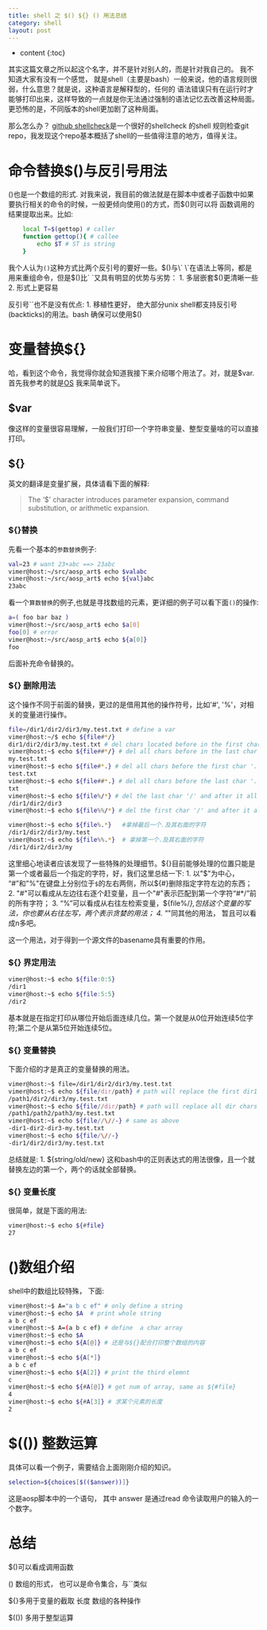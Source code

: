 ```yaml
---
title: shell 之 $() ${} () 用法总结
category: shell
layout: post
---
```

* content
{:toc}

其实这篇文章之所以起这个名字，并不是针对别人的，而是针对我自己的。 我不知道大家有没有一个感觉，
就是shell（主要是bash）一般来说，他的语言规则很弱，什么意思？就是说，这种语言是解释型的，任何的
语法错误只有在运行时才能够打印出来，这样导致的一点就是你无法通过强制的语法记忆去改善这种局面。
更恐怖的是，不同版本的shell更加剧了这种局面。

那么怎么办？ [github shellcheck](https://github.com/koalaman/shellcheck/)是一个很好的shellcheck
的shell 规则检查git repo，我发现这个repo基本概括了shell的一些值得注意的地方，值得关注。

# 命令替换$()与反引号用法
()也是一个数组的形式.
对我来说，我目前的做法就是在脚本中或者子函数中如果要执行相关的命令的时候，一般更倾向使用()的方式，而$()则可以将
函数调用的结果提取出来。比如:
```bash
    local T=$(gettop) # caller
    function gettop(){ # callee
        echo $T # ST is string
    }
```
我个人认为`()`这种方式比两个反引号的要好一些。$()与\` \`在语法上等同，都是用来重组命令，但是$()比\` \`又具有明显的优势与劣势：
    1. 多层嵌套$()更清晰一些
    2. 形式上更容易

反引号\`\`也不是没有优点:
    1. 移植性更好， 绝大部分unix shell都支持反引号(backticks)的用法。bash 确保可以使用$()

# 变量替换${}
哈，看到这个命令，我觉得你就会知道我接下来介绍哪个用法了。对，就是$var.首先我参考的就是[OS](https://stackoverflow.com/questions/19513174/whats-the-difference-between-varname-and-varname-in-a-shell-scripts)
我来简单说下。

## $var
像这样的变量很容易理解，一般我们打印一个字符串变量、整型变量啥的可以直接打印。
 
## ${}
英文的翻译是变量扩展，具体请看下面的解释:

> The ‘$’ character introduces parameter expansion, command substitution, or arithmetic expansion.

### ${}替换
先看一个基本的`参数替换`例子:

```bash
val=23 # want 23+abc ==> 23abc
vimer@host:~/src/aosp_art$ echo $valabc
vimer@host:~/src/aosp_art$ echo ${val}abc 
23abc
```

看一个`算数替换`的例子,也就是寻找数组的元素，更详细的例子可以看下面`()`的操作:

```bash
a=( foo bar baz )
vimer@host:~/src/aosp_art$ echo $a[0]
foo[0] # error 
vimer@host:~/src/aosp_art$ echo ${a[0]}
foo
```

后面补充命令替换的。

### ${} 删除用法
这个操作不同于前面的替换，更过的是借用其他的操作符号，比如'#', '%'，对相关的变量进行操作。

```bash
file=/dir1/dir2/dir3/my.test.txt # define a var
vimer@host:~/$ echo ${file#*/}
dir1/dir2/dir3/my.test.txt # del chars located before in the first char '/'
vimer@host:~$ echo ${file##*/} # del all chars before in the last char '/'
my.test.txt
vimer@host:~$ echo ${file#*.} # del all chars before the first char '.'
test.txt
vimer@host:~$ echo ${file##*.} # del all chars before the last char '.'
txt
vimer@host:~$ echo ${file%/*} # del the last char '/' and after it all chars
/dir1/dir2/dir3
vimer@host:~$ echo ${file%%/*} # del the first char '/' and after it all chars, so it is null

vimer@host:~$ echo ${file%.*}   #拿掉最后一个.及其右面的字符
/dir1/dir2/dir3/my.test
vimer@host:~$ echo ${file%%.*}  # 拿掉第一个.及其右面的字符
/dir1/dir2/dir3/my
```

这里细心地读者应该发现了一些特殊的处理细节。${}目前能够处理的位置只能是第一个或者最后一个指定的字符，好，我们这里总结一下:
    1. 以"$"为中心， “#”和"%"在键盘上分别位于`$`的左右两侧，所以${#}删除指定字符左边的东西；
    2. "#"可以看成从左边往右逐个赶变量，且一个"#"表示匹配到第一个字符“#*/”前的所有字符；
    3. “%”可以看成从右往左检索变量，${file%/*},包括这个变量的写法，你也要从右往左写，两个表示贪婪的用法；
    4. "*"同其他的用法， 暂且可以看成n多吧。

这一个用法，对于得到一个源文件的basename具有重要的作用。

### ${} 界定用法

```bash
vimer@host:~$ echo ${file:0:5}
/dir1
vimer@host:~$ echo ${file:5:5}
/dir2
```

基本就是在指定打印从哪位开始后面连续几位。第一个就是从0位开始连续5位字符;第二个是从第5位开始连续5位。

### ${} 变量替换

下面介绍的才是真正的变量替换的用法。

```bash
vimer@host:~$ file=/dir1/dir2/dir3/my.test.txt
vimer@host:~$ echo ${file/dir/path} # path will replace the first dir1 chars
/path1/dir2/dir3/my.test.txt
vimer@host:~$ echo ${file//dir/path} # path will replace all dir chars
/path1/path2/path3/my.test.txt 
vimer@host:~$ echo ${file//\//-} # same as above
-dir1-dir2-dir3-my.test.txt
vimer@host:~$ echo ${file/\//-}
-dir1/dir2/dir3/my.test.txt
```

总结就是:
    1. ${string/old/new} 这和bash中的正则表达式的用法很像，且一个就替换左边的第一个，两个的话就全部替换。

### ${} 变量长度

很简单，就是下面的用法:

```bash
vimer@host:~$ echo ${#file}
27
```

# ()数组介绍
shell中的数组比较特殊， 下面:

```bash
vimer@host:~$ A="a b c ef" # only define a string
vimer@host:~$ echo $A  # print whole string
a b c ef
vimer@host:~$ A=(a b c ef) # define  a char array
vimer@host:~$ echo $A
vimer@host:~$ echo ${A[@]} # 还是与${}配合打印整个数组的内容
a b c ef
vimer@host:~$ echo ${A[*]}
a b c ef
vimer@host:~$ echo ${A[2]} # print the third elemnt
c
vimer@host:~$ echo ${#A[@]} # get num of array, same as ${#file}
4
vimer@host:~$ echo ${#A[3]} # 求某个元素的长度
2
```

# $(()) 整数运算

具体可以看一个例子，需要结合上面刚刚介绍的知识。

```bash
selection=${choices[$(($answer))]}
```
这是aosp脚本中的一个语句， 其中 answer 是通过read 命令读取用户的输入的一个数字。

# 总结

$()可以看成调用函数

() 数组的形式， 也可以是命令集合，与``类似

${}多用于变量的截取 长度 数组的各种操作

 $(()) 多用于整型运算
